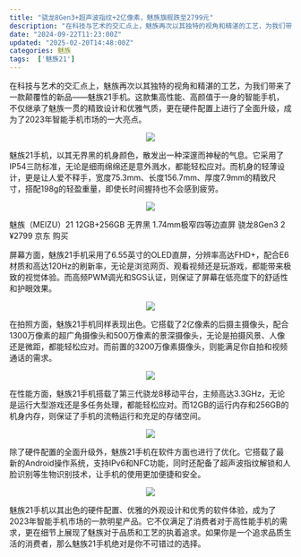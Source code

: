 ```yaml
---
title: "骁龙8Gen3+超声波指纹+2亿像素，魅族旗舰跌至2799元"
description: "在科技与艺术的交汇点上，魅族再次以其独特的视角和精湛的工艺，为我们带来了一款颠覆性的新品——魅族21手机。这款集高性能、高颜值于一身的智能手机，不仅继承了魅族一贯的精致设计和优雅气质，更在硬件配置上进行了全面升级，成为了2023年智能手机市场的一大亮点。"
date: "2024-09-22T11:23:00Z"
updated: "2025-02-20T14:48:00Z"
categories: 魅族
tags:  ['魅族21']
---
```


<p>在科技与艺术的交汇点上，魅族再次以其独特的视角和精湛的工艺，为我们带来了一款颠覆性的新品——魅族21手机。这款集高性能、高颜值于一身的智能手机，不仅继承了魅族一贯的精致设计和优雅气质，更在硬件配置上进行了全面升级，成为了2023年智能手机市场的一大亮点。</p><p style="text-align:center;"><img src="https://q0.itc.cn/q_70/images03/20240611/353f9f2e1eb6443d8ee899eac359e746.jpeg"/></p><p>魅族21手机，以其无界黑的机身颜色，散发出一种深邃而神秘的气息。它采用了IP54三防标准，无论是细雨绵绵还是意外溅水，都能轻松应对。而机身的轻薄设计，更是让人爱不释手，宽度75.3mm、长度156.7mm、厚度7.9mm的精致尺寸，搭配198g的轻盈重量，即使长时间握持也不会感到疲劳。</p><p style="text-align:center;"><img src="https://q9.itc.cn/q_70/images03/20240611/c60412df79de4456baa2bef8e4479f8d.jpeg"/></p><p>魅族（MEIZU）21 12GB+256GB 无界黑 1.74mm极窄四等边直屏 骁龙8Gen3 2 ¥2799 京东 购买</p><p>屏幕方面，魅族21手机采用了6.55英寸的OLED直屏，分辨率高达FHD+，配合E6材质和高达120Hz的刷新率，无论是浏览网页、观看视频还是玩游戏，都能带来极致的视觉体验。而高频PWM调光和SGS认证，则保证了屏幕在低亮度下的舒适性和护眼效果。</p><p style="text-align:center;"><img src="https://q8.itc.cn/q_70/images03/20240611/51fe3274fd5040b1a48645d010839eaf.jpeg"/></p><p>在拍照方面，魅族21手机同样表现出色。它搭载了2亿像素的后摄主摄像头，配合1300万像素的超广角摄像头和500万像素的景深摄像头，无论是拍摄风景、人像还是微距，都能轻松应对。而前置的3200万像素摄像头，则能满足你自拍和视频通话的需求。</p><p style="text-align:center;"><img src="https://q1.itc.cn/q_70/images03/20240611/e9879d8cb97c4a5e9213e2274a5edd92.jpeg"/></p><p>在性能方面，魅族21手机搭载了第三代骁龙8移动平台，主频高达3.3GHz，无论是运行大型游戏还是多任务处理，都能轻松应对。而12GB的运行内存和256GB的机身内存，则保证了手机的流畅运行和充足的存储空间。</p><p style="text-align:center;"><img src="https://q0.itc.cn/q_70/images03/20240611/0ea1cd2c9d094dd0806b7824c4c19397.jpeg"/></p><p>除了硬件配置的全面升级外，魅族21手机在软件方面也进行了优化。它搭载了最新的Android操作系统，支持IPv6和NFC功能，同时还配备了超声波指纹解锁和人脸识别等生物识别技术，让手机的使用更加便捷和安全。</p><p style="text-align:center;"><img src="https://q9.itc.cn/q_70/images03/20240611/44a26fe3659b4bc09f2449fd4acab57f.jpeg"/></p><p>魅族21手机以其出色的硬件配置、优雅的外观设计和优秀的软件体验，成为了2023年智能手机市场的一款明星产品。它不仅满足了消费者对于高性能手机的需求，更在细节上展现了魅族对于品质和工艺的执着追求。如果你是一个追求品质生活的消费者，那么魅族21手机绝对是你不可错过的选择。</p>